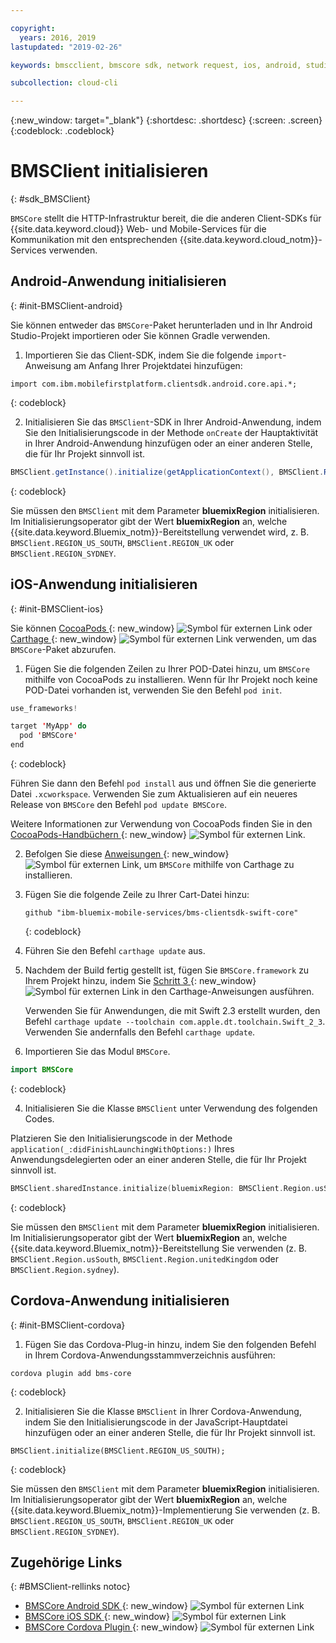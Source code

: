```yaml
---

copyright:
  years: 2016, 2019
lastupdated: "2019-02-26"

keywords: bmscclient, bmscore sdk, network request, ios, android, studio, cordova, client sdk, sdk, 

subcollection: cloud-cli

---
```


{:new_window: target="_blank"}
{:shortdesc: .shortdesc}
{:screen: .screen}
{:codeblock: .codeblock}

# BMSClient initialisieren
{: #sdk_BMSClient}

`BMSCore` stellt die HTTP-Infrastruktur bereit, die die anderen Client-SDKs für {{site.data.keyword.cloud}} Web- und Mobile-Services für die Kommunikation mit den entsprechenden {{site.data.keyword.cloud_notm}}-Services verwenden.

## Android-Anwendung initialisieren
{: #init-BMSClient-android}

Sie können entweder das `BMSCore`-Paket herunterladen und in Ihr Android Studio-Projekt importieren oder Sie können Gradle verwenden.

1. Importieren Sie das Client-SDK, indem Sie die folgende `import`-Anweisung am Anfang Ihrer Projektdatei hinzufügen:

  ```
  import com.ibm.mobilefirstplatform.clientsdk.android.core.api.*;
  ```
  {: codeblock}

2. Initialisieren Sie das `BMSClient`-SDK in Ihrer Android-Anwendung, indem Sie den Initialisierungscode in der Methode `onCreate` der Hauptaktivität in Ihrer Android-Anwendung hinzufügen oder an einer anderen Stelle, die für Ihr Projekt sinnvoll ist.

  ```java
  BMSClient.getInstance().initialize(getApplicationContext(), BMSClient.REGION_US_SOUTH); // Stellen Sie sicher, dass Sie auf Ihre Region zeigen.
  ```
  {: codeblock}

  Sie müssen den `BMSClient` mit dem Parameter **bluemixRegion** initialisieren. Im Initialisierungsoperator gibt der Wert **bluemixRegion** an, welche {{site.data.keyword.Bluemix_notm}}-Bereitstellung verwendet wird, z. B. `BMSClient.REGION_US_SOUTH`, `BMSClient.REGION_UK` oder `BMSClient.REGION_SYDNEY`.


## iOS-Anwendung initialisieren
{: #init-BMSClient-ios}

Sie können [CocoaPods ](https://cocoapods.org){: new_window} ![Symbol für externen Link](../../icons/launch-glyph.svg "Symbol für externen Link") oder [Carthage ](https://github.com/Carthage/Carthage){: new_window} ![Symbol für externen Link](../../icons/launch-glyph.svg "Symbol für externen Link") verwenden, um das `BMSCore`-Paket abzurufen.

1. Fügen Sie die folgenden Zeilen zu Ihrer POD-Datei hinzu, um `BMSCore` mithilfe von CocoaPods zu installieren. Wenn für Ihr Projekt noch keine POD-Datei vorhanden ist, verwenden Sie den Befehl `pod init`.

  ```swift
  use_frameworks!

  target 'MyApp' do
    pod 'BMSCore'
  end
  ```
  {: codeblock}

  Führen Sie dann den Befehl `pod install` aus und öffnen Sie die generierte Datei `.xcworkspace`. Verwenden Sie zum Aktualisieren auf ein neueres Release von `BMSCore` den Befehl `pod update BMSCore`.

  Weitere Informationen zur Verwendung von CocoaPods finden Sie in den [CocoaPods-Handbüchern ](https://guides.cocoapods.org/using/index.html){: new_window} ![Symbol für externen Link](../icons/launch-glyph.svg "Symbol für externen Link").

2. Befolgen Sie diese [Anweisungen ](https://github.com/Carthage/Carthage#getting-started){: new_window} ![Symbol für externen Link](../icons/launch-glyph.svg "Symbol für externen Link"), um `BMSCore` mithilfe von Carthage zu installieren.

  1. Fügen Sie die folgende Zeile zu Ihrer Cart-Datei hinzu:

      ```
      github "ibm-bluemix-mobile-services/bms-clientsdk-swift-core"
      ```
      {: codeblock}

  2. Führen Sie den Befehl `carthage update` aus.

  3. Nachdem der Build fertig gestellt ist, fügen Sie `BMSCore.framework` zu Ihrem Projekt hinzu, indem Sie [Schritt 3 ](https://github.com/Carthage/Carthage#getting-started){: new_window} ![Symbol für externen Link](../icons/launch-glyph.svg "Symbol für externen Link") in den Carthage-Anweisungen ausführen.

      Verwenden Sie für Anwendungen, die mit Swift 2.3 erstellt wurden, den Befehl `carthage update --toolchain com.apple.dt.toolchain.Swift_2_3`. Verwenden Sie andernfalls den Befehl `carthage update`.

3. Importieren Sie das Modul `BMSCore`.

  ```swift
  import BMSCore
  ```
  {: codeblock}

4. Initialisieren Sie die Klasse `BMSClient` unter Verwendung des folgenden Codes.

  Platzieren Sie den Initialisierungscode in der Methode `application(_:didFinishLaunchingWithOptions:)` Ihres Anwendungsdelegierten oder an einer anderen Stelle, die für Ihr Projekt sinnvoll ist.

  ```swift
  BMSClient.sharedInstance.initialize(bluemixRegion: BMSClient.Region.usSouth) // Stellen Sie sicher, dass Sie auf Ihre Region zeigen.
  ```
  {: codeblock}

  Sie müssen den `BMSClient` mit dem Parameter **bluemixRegion** initialisieren. Im Initialisierungsoperator gibt der Wert **bluemixRegion** an, welche {{site.data.keyword.Bluemix_notm}}-Bereitstellung Sie verwenden (z. B. `BMSClient.Region.usSouth`, `BMSClient.Region.unitedKingdom` oder `BMSClient.Region.sydney`).

## Cordova-Anwendung initialisieren
{: #init-BMSClient-cordova}

1. Fügen Sie das Cordova-Plug-in hinzu, indem Sie den folgenden Befehl in Ihrem Cordova-Anwendungsstammverzeichnis ausführen:

  ```
  cordova plugin add bms-core
  ```
  {: codeblock}

2. Initialisieren Sie die Klasse `BMSClient` in Ihrer Cordova-Anwendung, indem Sie den Initialisierungscode in der JavaScript-Hauptdatei hinzufügen oder an einer anderen Stelle, die für Ihr Projekt sinnvoll ist.

  ```
  BMSClient.initialize(BMSClient.REGION_US_SOUTH);
  ```
  {: codeblock}

  Sie müssen den `BMSClient` mit dem Parameter **bluemixRegion** initialisieren. Im Initialisierungsoperator gibt der Wert **bluemixRegion** an, welche {{site.data.keyword.Bluemix_notm}}-Implementierung Sie verwenden (z. B. `BMSClient.REGION_US_SOUTH`, `BMSClient.REGION_UK` oder `BMSClient.REGION_SYDNEY`).

## Zugehörige Links
{: #BMSClient-rellinks notoc}

* [BMSCore Android SDK ](https://github.com/ibm-bluemix-mobile-services/bms-clientsdk-android-core){: new_window} ![Symbol für externen Link](../icons/launch-glyph.svg "Symbol für externen Link")
* [BMSCore iOS SDK ](https://github.com/ibm-bluemix-mobile-services/bms-clientsdk-swift-core){: new_window} ![Symbol für externen Link](../icons/launch-glyph.svg "Symbol für externen Link")
* [BMSCore Cordova Plugin ](https://github.com/ibm-bluemix-mobile-services/bms-clientsdk-cordova-plugin-core){: new_window} ![Symbol für externen Link](../icons/launch-glyph.svg "Symbol für externen Link")
